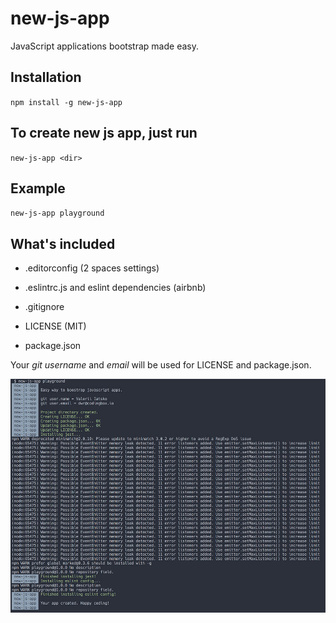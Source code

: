 # new-js-app

JavaScript applications bootstrap made easy.

## Installation

`npm install -g new-js-app`

## To create new js app, just run

`new-js-app <dir>`

## Example

`new-js-app playground`

## What's included

* .editorconfig (2 spaces settings)

* .eslintrc.js and eslint dependencies (airbnb)

* .gitignore

* LICENSE (MIT)

* package.json

Your *git username* and *email* will be used for LICENSE and package.json.

![](https://raw.githubusercontent.com/viatsko/new-js-app/master/new-js-app.jpg)
